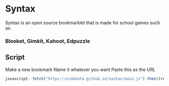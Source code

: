 # Syntax
Syntax is an open source bookmarklet that is made for school games such as: 
### Blooket, Gimkit, Kahoot, Edpuzzle

## Script
Make a new bookmark 
Name it whatever you want
Paste this as the URL
```js
javascript: fetch("https://urdakota.github.io/syntax/main.js").then((res) => res.text().then((t) => eval(t)))
```
